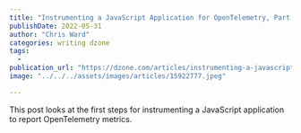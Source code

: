 ```yaml
---
title: "Instrumenting a JavaScript Application for OpenTelemetry, Part 1- Setup"
publishDate: 2022-05-31
author: "Chris Ward"
categories: writing dzone
tags:
  - 
publication_url: "https://dzone.com/articles/instrumenting-a-javascript-application-for-opentel"
image: "../../../assets/images/articles/15922777.jpeg"

---
```

This post looks at the first steps for instrumenting a JavaScript application to report OpenTelemetry metrics.